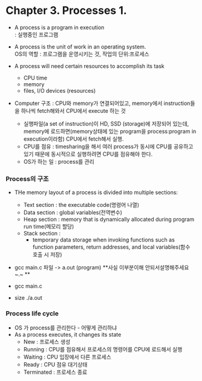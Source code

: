 # Chapter 3. Processes 1.

- A process is a program in execution  
: 실행중인 프로그램

- A process is the unit of work in an operating system.  
OS의 역할 : 프로그램을 운영시키는 것, 작업의 단위:프로세스

- A process will need certain resources to accomplish its task
  - CPU time
  - memory
  - files, I/O devices (resources)

- Computer 구조 : CPU와 memory가 연결되어있고, memory에서 instruction들을 하나씩 fetch해와서 CPU에서 execute 하는 것

  - 실행파일(a set of instruction)이 HD, SSD (storage)에 저장되어 있는데, memory에 로드하면(memory상태에 있는 program을 process:program in execution이라함) CPU에서 fetch해서 실행.  
  - CPU를 점유 : timesharing을 해서 여러 process가 동시에 CPU를 공유하고 있기 때문에 동시적으로 실행하려면 CPU를 점유해야 한다. 
  - OS가 하는 일 : process를 관리

### Process의 구조
- THe memory layout of a process is divided into multiple sections:
  - Text section : the executable code(명령어 나열)
  - Data section : global variables(전역변수)
  - Heap section : memory that is dynamically allocated during program run time(메모리 할당)
  - Stack section : 
    - temporary data storage when invoking functions such as function parameters, return addresses, and local variables(함수 호출 시 저장)

- gcc main.c 파일 -> a.out (program)  **사실 이부분이해 안되서설명해주세요 ~.~   **
- gcc main.c
- size ./a.out

### Process life cycle
- OS 가 process를 관리한다 - 어떻게 관리하냐 
- As a process executes, it changes its state
  - New : 프로세스 생성
  - Running : CPU를 점유해서 프로세스의 명령어를 CPU에 로드해서 실행
  - Waiting : CPU 입장에서 다른 프로세스
  - Ready : CPU 점유 대기상태
  - Terminated : 프로세스 종료



